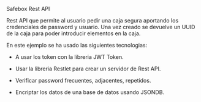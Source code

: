 Safebox Rest API

Rest API que permite al usuario pedir una caja segura aportando los credenciales de password y usuario. Una vez creado se devuelve un UUID de la caja para poder introducir elementos en la caja. 


En este ejemplo se ha usado las siguientes tecnologias: 
- A usar los token con la libreria JWT Token. 

- Usar la libreria Restlet para crear un servidor de Rest API. 

- Verificar password frecuentes, adjacentes, repetidos. 

- Encriptar los datos de una base de datos usando JSONDB.

